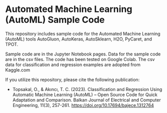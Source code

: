 # Automated Machine Learning (AutoML) Sample Code
This repository includes sample code for the Automated Machine Learning (AutoML) tools AutoGluon, AutoKeras, AutoSklearn, H2O, PyCaret, and TPOT.

Sample code are in the Jupyter Notebook pages. Data for the sample code are in the csv files.
The code has been tested on Google Colab.
The csv data for classification and regression examples are adopted from Kaggle.com

If you utilize this repository, please cite the following publication:
- Topsakal, O., & Akıncı, T. C. (2023). Classification and Regression Using Automatic Machine Learning (AutoML) – Open Source Code for Quick Adaptation and Comparison. Balkan Journal of Electrical and Computer Engineering, 11(3), 257-261. https://doi.org/10.17694/bajece.1312764
